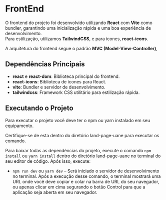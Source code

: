 # FrontEnd  

O frontend do projeto foi desenvolvido utilizando **React** com **Vite** como bundler, garantindo uma inicialização rápida e uma boa experiência de desenvolvimento.  
Para estilização, utilizamos **TailwindCSS**, e para ícones, **react-icons**.  

A arquitetura do frontend segue o padrão **MVC (Model-View-Controller)**,

## Dependências Principais

- **react** e **react-dom**: Biblioteca principal do frontend.  
- **react-icons**: Biblioteca de ícones para React.  
- **vite**: Bundler e servidor de desenvolvimento.  
- **tailwindcss**: Framework CSS utilitário para estilização rápida.  

## Executando o Projeto

Para executar o projeto você deve ter o npm ou yarn instalado em seu equipamento.

Certifique-se de esta dentro do diretório land-page-uane para executar os comando.

Para baixar todas as dependências do projeto, execute o comando `npm install` ou `yarn install` dentro do diretório land-page-uane no terminal do seu editor de código. Após isso, execute:  
- `npm run dev` ou `yarn dev` – Será iniciado o servidor de desenvolvimento no terminal. Após a execução desse comando, o terminal mostrará uma URL onde você deve copiar e colar na barra de URL do seu navegador, ou apenas clicar em cima segurando o botão Control para que a aplicação seja aberta em seu navegador.
